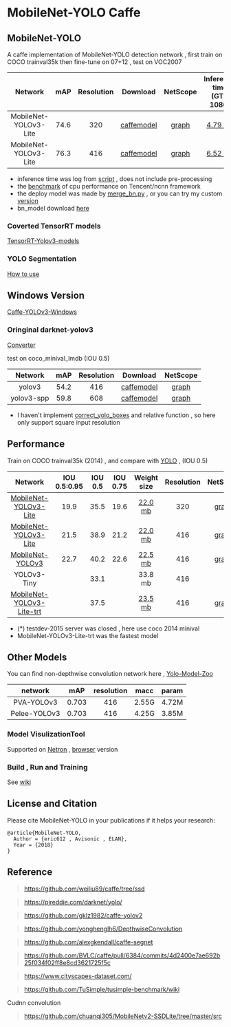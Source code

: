 # MobileNet-YOLO Caffe

## MobileNet-YOLO 

A caffe implementation of MobileNet-YOLO detection network , first train on COCO trainval35k then fine-tune on 07+12 , test on VOC2007

Network|mAP|Resolution|Download|NetScope|Inference time (GTX 1080)|Inference time (i5-4440)
:---:|:---:|:---:|:---:|:---:|:---:|:---:
MobileNet-YOLOv3-Lite|74.6|320|[caffemodel](models/yolov3)|[graph](http://ethereon.github.io/netscope/#/gist/8f218ac764fd14c74c5eac1549a088af)|[4.79 ms](benchmark/test-320.log)|150 ms
MobileNet-YOLOv3-Lite|76.3|416|[caffemodel](models/yolov3)|[graph](http://ethereon.github.io/netscope/#/gist/8f218ac764fd14c74c5eac1549a088af)|[6.52 ms](benchmark/test-416.log)|280 ms

* inference time was log from [script](benchmark/test_yolov3_lite.sh) , does not include pre-processing 
* the [benchmark](/benchmark) of cpu performance on Tencent/ncnn  framework
* the deploy model was made by [merge_bn.py](https://github.com/chuanqi305/MobileNet-SSD/blob/master/merge_bn.py) , or you can try my custom [version](examples/merge_bn/)
* bn_model download [here](https://drive.google.com/open?id=15vMupzg4GDATUuNWDQQI1GFQUR8_5puo) 

### Coverted TensorRT models

[TensorRT-Yolov3-models](https://github.com/eric612/TensorRT-Yolov3-models)

### YOLO Segmentation

[How to use](https://github.com/eric612/MobileNet-YOLO/tree/master/data/cityscapes)

## Windows Version

[Caffe-YOLOv3-Windows](https://github.com/eric612/Caffe-YOLOv2-Windows)

### Oringinal darknet-yolov3

[Converter](models/darknet_yolov3) 

test on coco_minival_lmdb (IOU 0.5)

Network|mAP|Resolution|Download|NetScope|
:---:|:---:|:---:|:---:|:---:
yolov3|54.2|416|[caffemodel](https://drive.google.com/file/d/1nYgjOg8o48qQ3Cw47CamERgJVgLlo-Cu/view?usp=sharing)|[graph](http://ethereon.github.io/netscope/#/gist/59c75a50e5b91d6dd80a879df3cfaf55)
yolov3-spp|59.8|608|[caffemodel](https://drive.google.com/file/d/1eEFXWPFnCt6fWtmS6zTsPkAQgW0VFkt7/view?usp=sharing)|[graph](http://ethereon.github.io/netscope/#/gist/71edbfacf4d39c56f2d82cbcb739ae38)

* I haven't implement [correct_yolo_boxes](https://github.com/pjreddie/darknet/blob/master/src/yolo_layer.c) and relative function , so here only support square input resolution

## Performance

Train on  COCO trainval35k (2014) , and  compare with [YOLO](https://pjreddie.com/darknet/yolo/) , (IOU 0.5)

Network|IOU 0.5:0.95|IOU 0.5|IOU 0.75|Weight size|Resolution|NetScope|Resize Mode
:---:|:---:|:---:|:---:|:---:|:---:|:---:|:---:
[MobileNet-YOLOv3-Lite](models/yolov3_coco/)|19.9|35.5|19.6|[22.0 mb](https://drive.google.com/file/d/1rruY8BtS8WVdKPwU0LIT_6FyTnVxvHQl/view?usp=sharing)|320|[graph](http://ethereon.github.io/netscope/#/gist/110f5f5a2edad80c0c9074c7a532347b)|WARP
[MobileNet-YOLOv3-Lite](models/yolov3_coco/)|21.5|38.9|21.2|[22.0 mb](https://drive.google.com/file/d/1rruY8BtS8WVdKPwU0LIT_6FyTnVxvHQl/view?usp=sharing)|416|[graph](http://ethereon.github.io/netscope/#/gist/110f5f5a2edad80c0c9074c7a532347b)|WARP
[MobileNet-YOLOv3](models/yolov3_coco/)|22.7|40.2|22.6|[22.5 mb](https://drive.google.com/file/d/1tVdLzBA5T_HjDQkJv2ldr99X-T_s5UMn/view?usp=sharing)|416|[graph](http://ethereon.github.io/netscope/#/gist/ef69b621d69703be0327836ec9708634)|LetterBox
YOLOv3-Tiny||33.1||33.8 mb|416
[MobileNet-YOLOv3-Lite-trt](https://github.com/eric612/TensorRT-Yolov3-model)||37.5||[23.5 mb](https://github.com/eric612/TensorRT-Yolov3-model/blob/master/mobilenet_yolov3_lite_deploy_iter_21000.caffemodel)|416|[graph](http://ethereon.github.io/netscope/#/gist/cf22541c314a5896abd45b88d430ca1f)|WARP
* (*) testdev-2015 server was closed , here use coco 2014 minival
* MobileNet-YOLOv3-Lite-trt was the fastest model

## Other Models

You can find non-depthwise convolution network here , [Yolo-Model-Zoo](https://github.com/eric612/Yolo-Model-Zoo.git)

network|mAP|resolution|macc|param|
:---:|:---:|:---:|:---:|:---:|
PVA-YOLOv3|0.703|416|2.55G|4.72M|
Pelee-YOLOv3|0.703|416|4.25G|3.85M|

### Model VisulizationTool

Supported on [Netron](https://github.com/lutzroeder/netron) , [browser](https://lutzroeder.github.io/netron/) version

### Build , Run and Training

See [wiki](https://github.com/eric612/MobileNet-YOLO/wiki)


## License and Citation


Please cite MobileNet-YOLO in your publications if it helps your research:

    @article{MobileNet-YOLO,
      Author = {eric612 , Avisonic , ELAN},
      Year = {2018}
    }
    
## Reference

> https://github.com/weiliu89/caffe/tree/ssd

> https://pjreddie.com/darknet/yolo/

> https://github.com/gklz1982/caffe-yolov2

> https://github.com/yonghenglh6/DepthwiseConvolution

> https://github.com/alexgkendall/caffe-segnet

> https://github.com/BVLC/caffe/pull/6384/commits/4d2400e7ae692b25f034f02ff8e8cd3621725f5c

> https://www.cityscapes-dataset.com/

> https://github.com/TuSimple/tusimple-benchmark/wiki

Cudnn convolution

> https://github.com/chuanqi305/MobileNetv2-SSDLite/tree/master/src
